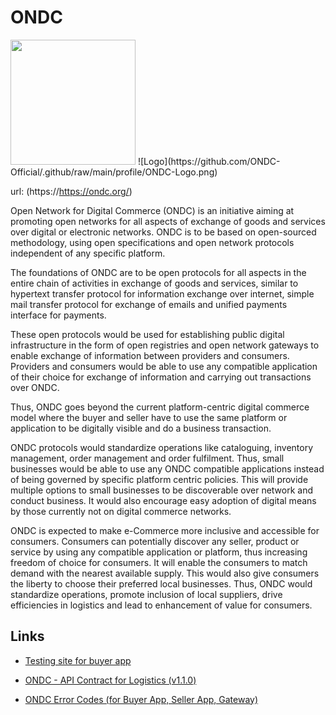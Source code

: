 # ONDC
<img src='https://github.com/ONDC-Official/.github/raw/main/profile/ONDC-Logo.png' width='200px'/>
![Logo](https://github.com/ONDC-Official/.github/raw/main/profile/ONDC-Logo.png)

url: (https://https://ondc.org/) 


Open Network for Digital Commerce (ONDC) is an initiative aiming at promoting open networks for all aspects of exchange of goods and services over digital or electronic networks. ONDC is to be based on open-sourced methodology, using open specifications and open network protocols independent of any specific platform.


The foundations of ONDC are to be open protocols for all aspects in the entire chain of activities in exchange of goods and services, similar to hypertext transfer protocol for information exchange over internet, simple mail transfer protocol for exchange of emails and unified payments interface for payments.


These open protocols would be used for establishing public digital infrastructure in the form of open registries and open network gateways to enable exchange of information between providers and consumers. Providers and consumers would be able to use any compatible application of their choice for exchange of information and carrying out transactions over ONDC.


Thus, ONDC goes beyond the current platform-centric digital commerce model where the buyer and seller have to use the same platform or application to be digitally visible and do a business transaction.


ONDC protocols would standardize operations like cataloguing, inventory management, order management and order fulfilment. Thus, small businesses would be able to use any ONDC compatible applications instead of being governed by specific platform centric policies. This will provide multiple options to small businesses to be discoverable over network and conduct business. It would also encourage easy adoption of digital means by those currently not on digital commerce networks. 


ONDC is expected to make e-Commerce more inclusive and accessible for consumers. Consumers can potentially discover any seller, product or service by using any compatible application or platform, thus increasing freedom of choice for consumers. It will enable the consumers to match demand with the nearest available supply. This would also give consumers the liberty to choose their preferred local businesses. Thus, ONDC would standardize operations, promote inclusion of local suppliers, drive efficiencies in logistics and lead to enhancement of value for consumers. 



## Links

- 	[Testing site for buyer app](https://buyer-app.ondc.org/login) 
	
 
- 	[ONDC - API Contract for Logistics (v1.1.0)](https://docs.google.com/document/d/10GpEuKZE2g96DFJT3HKq6wIEMhPC-kkMZhXNn2jHHXc/edit?usp=sharing)
	 

-	[ONDC Error Codes (for Buyer App, Seller App, Gateway)](https://github.com/ONDC-Official/developer-docs/blob/main/protocol-network-extension/error-codes.md)
	
